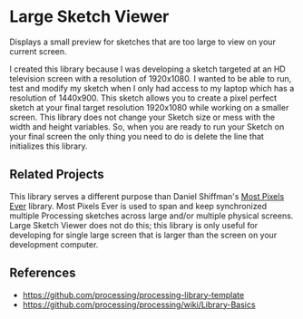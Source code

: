 # Large Sketch Viewer
Displays a small preview for sketches that are too large to view on your current screen.

I created this library because I was developing a sketch targeted at an HD television screen with a resolution of 1920x1080. I wanted to be able to run, test and modify my sketch when I only had access to my laptop which has a resolution of 1440x900. This sketch allows you to create a pixel perfect sketch at your final target resolution 1920x1080 while working on a smaller screen. This library does not change your Sketch size or mess with the width and height variables. So, when you are ready to run your Sketch on your final screen the only thing you need to do is delete the line that initializes this library.

## Related Projects
This library serves a different purpose than Daniel Shiffman's [Most Pixels Ever](https://github.com/shiffman/Most-Pixels-Ever-Processing) library. Most Pixels Ever is used to span and keep synchronized multiple Processing sketches across large and/or multiple physical screens. Large Sketch Viewer does not do this; this library is only useful for developing for single large screen that is larger than the screen on your development computer.   

## References
 * <https://github.com/processing/processing-library-template>
 * <https://github.com/processing/processing/wiki/Library-Basics>